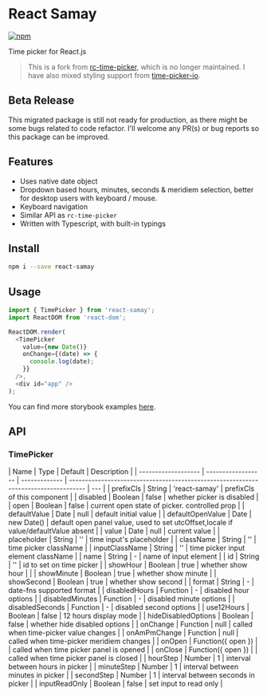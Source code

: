 # React Samay

[![npm](https://img.shields.io/npm/v/react-samay)](https://npmjs.com/package/react-samay)

Time picker for React.js

> This is a fork from [rc-time-picker](https://github.com/react-component/time-picker/),
> which is no longer maintained. I have also mixed styling
> support from [time-picker-io](https://github.com/codercodingthecode/time-picker-io).

## Beta Release

This migrated package is still not ready for production, as there might be some
bugs related to code refactor. I'll welcome any PR(s) or bug reports so this package
can be improved.

## Features

- Uses native date object
- Dropdown based hours, minutes, seconds & meridiem selection, better for desktop
  users with keyboard / mouse.
- Keyboard navigation
- Similar API as `rc-time-picker`
- Written with Typescript, with built-in typings

## Install

```bash
npm i --save react-samay
```

## Usage

```js
import { TimePicker } from 'react-samay';
import ReactDOM from 'react-dom';

ReactDOM.render(
  <TimePicker
    value={new Date()}
    onChange={(date) => {
      console.log(date);
    }}
  />,
  <div id="app" />
);
```

You can find more storybook examples [here](https://sushantdhiman.com/projects/react-samay).

## API

### TimePicker

| Name                | Type               | Default       | Description                                                                         |
| ------------------- | ------------------ | ------------- | ----------------------------------------------------------------------------------- | --- |
| prefixCls           | String             | 'react-samay' | prefixCls of this component                                                         |
| disabled            | Boolean            | false         | whether picker is disabled                                                          |
| open                | Boolean            | false         | current open state of picker. controlled prop                                       |
| defaultValue        | Date               | null          | default initial value                                                               |
| defaultOpenValue    | Date               | new Date()    | default open panel value, used to set utcOffset,locale if value/defaultValue absent |
| value               | Date               | null          | current value                                                                       |
| placeholder         | String             | ''            | time input's placeholder                                                            |
| className           | String             | ''            | time picker className                                                               |
| inputClassName      | String             | ''            | time picker input element className                                                 |
| name                | String             | -             | name of input element                                                               |
| id                  | String             | ''            | id to set on time picker                                                            |
| showHour            | Boolean            | true          | whether show hour                                                                   |     |
| showMinute          | Boolean            | true          | whether show minute                                                                 |
| showSecond          | Boolean            | true          | whether show second                                                                 |
| format              | String             | -             | date-fns supported format                                                           |
| disabledHours       | Function           | -             | disabled hour options                                                               |
| disabledMinutes     | Function           | -             | disabled minute options                                                             |
| disabledSeconds     | Function           | -             | disabled second options                                                             |
| use12Hours          | Boolean            | false         | 12 hours display mode                                                               |
| hideDisabledOptions | Boolean            | false         | whether hide disabled options                                                       |
| onChange            | Function           | null          | called when time-picker value changes                                               |
| onAmPmChange        | Function           | null          | called when time-picker meridiem changes                                            |
| onOpen              | Function({ open }) |               | called when time picker panel is opened                                             |
| onClose             | Function({ open }) |               | called when time picker panel is closed                                             |
| hourStep            | Number             | 1             | interval between hours in picker                                                    |
| minuteStep          | Number             | 1             | interval between minutes in picker                                                  |
| secondStep          | Number             | 1             | interval between seconds in picker                                                  |
| inputReadOnly       | Boolean            | false         | set input to read only                                                              |
